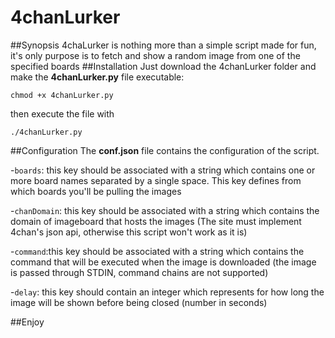 # 4chanLurker
##Synopsis
4chaLurker is nothing more than a simple script made for fun, it's only purpose is to fetch and show a random image from one of the specified boards
##Installation
Just download the 4chanLurker folder and make the **4chanLurker.py** file executable:

`chmod +x 4chanLurker.py`

then execute the file with

`./4chanLurker.py`

##Configuration
The **conf.json** file contains the configuration of the script.

-`boards`: this key should be associated with a string which contains one or more board names separated by a single space. This key defines from which boards you'll be pulling the images

-`chanDomain`: this key should be associated with a string which contains the domain of imageboard that hosts the images (The site must implement 4chan's json api, otherwise this script won't work as it is)

-`command`:this key should be associated with a string which contains the command that will be executed when the image is downloaded (the image is passed through STDIN, command chains are not supported)

-`delay`: this key should contain an integer which represents for how long the image will be shown before being closed (number in seconds)

##Enjoy
